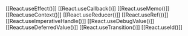 [[React.useEffect()]]
[[React.useCallback()]]
[[React.useMemo()]]
[[React.useContext()]]
[[React.useReducer()]]
[[React.useRef())]]
[[React.useImperativeHandle()]]
[[React.useDebugValue()]]
[[React.useDeferredValue()]]
[[React.useTransition()]]
[[React.useId()]]




